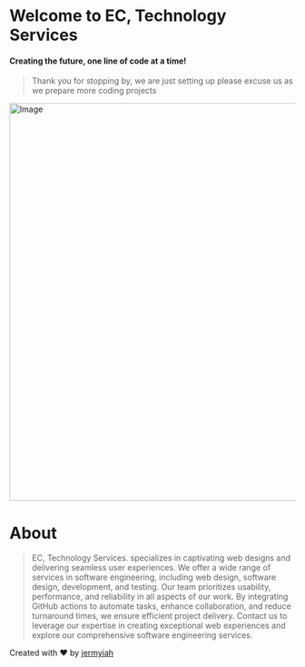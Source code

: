 # Welcome to EC, Technology Services
#### Creating the future, one line of code at a time!

>Thank you for stopping by, we are just setting up please
>excuse us as we prepare more coding projects
<img src="https://github.com/Engineering-Change/.github/assets/31228460/ef7604e4-5fe3-4f9f-81b1-206acf1844c6" alt="Image" width="700px">

# About 
>EC, Technology Services. specializes in captivating web designs and delivering seamless user experiences. 
We offer a wide range of services in software engineering, including web design, software design, development, 
and testing. Our team prioritizes usability, performance, and reliability in all aspects of our work. 
By integrating GitHub actions to automate tasks, enhance collaboration, and reduce turnaround times, 
we ensure efficient project delivery. Contact us to leverage our expertise in creating exceptional web 
experiences and explore our comprehensive software engineering services.

Created with ❤️ by [jermyiah](https://github.com/jge162)
